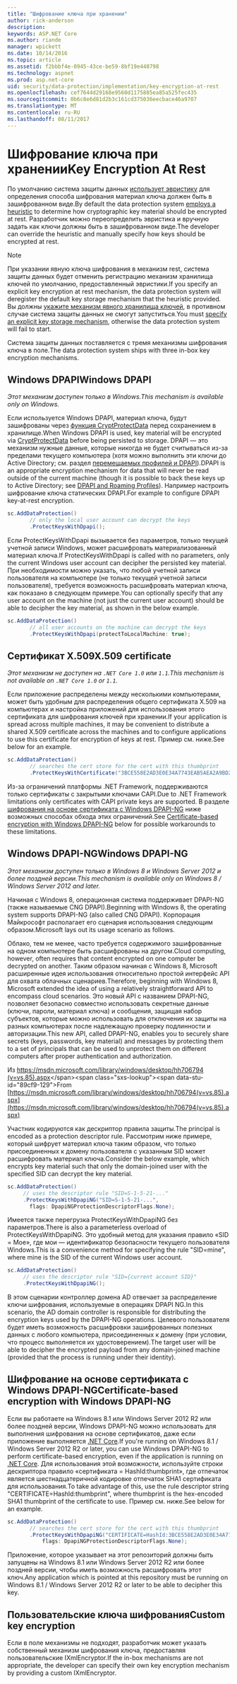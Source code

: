 ```yaml
---
title: "Шифрование ключа при хранении"
author: rick-anderson
description: 
keywords: ASP.NET Core
ms.author: riande
manager: wpickett
ms.date: 10/14/2016
ms.topic: article
ms.assetid: f2bbbf4e-0945-43ce-be59-8bf19e448798
ms.technology: aspnet
ms.prod: asp.net-core
uid: security/data-protection/implementation/key-encryption-at-rest
ms.openlocfilehash: cef7644d29168e9560d1175885ea85a525fec435
ms.sourcegitcommit: 0b6c8e6d81d2b3c161cd375036eecbace46a9707
ms.translationtype: MT
ms.contentlocale: ru-RU
ms.lasthandoff: 08/11/2017
---
```

# <a name="key-encryption-at-rest"></a><span data-ttu-id="89cf9-103">Шифрование ключа при хранении</span><span class="sxs-lookup"><span data-stu-id="89cf9-103">Key Encryption At Rest</span></span>

<a name=data-protection-implementation-key-encryption-at-rest></a>

<span data-ttu-id="89cf9-104">По умолчанию система защиты данных [использует эвристику](../configuration/default-settings.md#data-protection-default-settings) для определения способа шифрования материал ключа должен быть в зашифрованном виде.</span><span class="sxs-lookup"><span data-stu-id="89cf9-104">By default the data protection system [employs a heuristic](../configuration/default-settings.md#data-protection-default-settings) to determine how cryptographic key material should be encrypted at rest.</span></span> <span data-ttu-id="89cf9-105">Разработчик можно переопределить эвристика и вручную задать как ключи должны быть в зашифрованном виде.</span><span class="sxs-lookup"><span data-stu-id="89cf9-105">The developer can override the heuristic and manually specify how keys should be encrypted at rest.</span></span>

> [!NOTE]
> <span data-ttu-id="89cf9-106">При указании явную ключа шифрования в механизм rest, система защиты данных будет отменить регистрацию механизм хранилища ключей по умолчанию, предоставленный эвристики.</span><span class="sxs-lookup"><span data-stu-id="89cf9-106">If you specify an explicit key encryption at rest mechanism, the data protection system will deregister the default key storage mechanism that the heuristic provided.</span></span> <span data-ttu-id="89cf9-107">Вы должны [укажите механизм явного хранилища ключей](key-storage-providers.md#data-protection-implementation-key-storage-providers), в противном случае система защиты данных не смогут запуститься.</span><span class="sxs-lookup"><span data-stu-id="89cf9-107">You must [specify an explicit key storage mechanism](key-storage-providers.md#data-protection-implementation-key-storage-providers), otherwise the data protection system will fail to start.</span></span>

<a name=data-protection-implementation-key-encryption-at-rest-providers></a>

<span data-ttu-id="89cf9-108">Система защиты данных поставляется с тремя механизмы шифрования ключа в поле.</span><span class="sxs-lookup"><span data-stu-id="89cf9-108">The data protection system ships with three in-box key encryption mechanisms.</span></span>

## <a name="windows-dpapi"></a><span data-ttu-id="89cf9-109">Windows DPAPI</span><span class="sxs-lookup"><span data-stu-id="89cf9-109">Windows DPAPI</span></span>

<span data-ttu-id="89cf9-110">*Этот механизм доступен только в Windows.*</span><span class="sxs-lookup"><span data-stu-id="89cf9-110">*This mechanism is available only on Windows.*</span></span>

<span data-ttu-id="89cf9-111">Если используется Windows DPAPI, материал ключа, будут зашифрованы через [функция CryptProtectData](https://msdn.microsoft.com/library/windows/desktop/aa380261(v=vs.85).aspx) перед сохранением в хранилище.</span><span class="sxs-lookup"><span data-stu-id="89cf9-111">When Windows DPAPI is used, key material will be encrypted via [CryptProtectData](https://msdn.microsoft.com/library/windows/desktop/aa380261(v=vs.85).aspx) before being persisted to storage.</span></span> <span data-ttu-id="89cf9-112">DPAPI — это механизм нужные данные, которые никогда не будет считываться из-за пределами текущего компьютера (хотя можно выполнить эти ключи до Active Directory; см. раздел [перемещаемых профилей и DPAPI](https://support.microsoft.com/kb/309408/#6)).</span><span class="sxs-lookup"><span data-stu-id="89cf9-112">DPAPI is an appropriate encryption mechanism for data that will never be read outside of the current machine (though it is possible to back these keys up to Active Directory; see [DPAPI and Roaming Profiles](https://support.microsoft.com/kb/309408/#6)).</span></span> <span data-ttu-id="89cf9-113">Например настроить шифрование ключа статических DPAPI.</span><span class="sxs-lookup"><span data-stu-id="89cf9-113">For example to configure DPAPI key-at-rest encryption.</span></span>

```csharp
sc.AddDataProtection()
       // only the local user account can decrypt the keys
       .ProtectKeysWithDpapi();
   ```

<span data-ttu-id="89cf9-114">Если ProtectKeysWithDpapi вызывается без параметров, только текущей учетной записи Windows, может расшифровать материализованный материал ключа.</span><span class="sxs-lookup"><span data-stu-id="89cf9-114">If ProtectKeysWithDpapi is called with no parameters, only the current Windows user account can decipher the persisted key material.</span></span> <span data-ttu-id="89cf9-115">При необходимости можно указать, что любой учетной записи пользователя на компьютере (не только текущей учетной записи пользователя), требуется возможность расшифровать материал ключа, как показано в следующем примере.</span><span class="sxs-lookup"><span data-stu-id="89cf9-115">You can optionally specify that any user account on the machine (not just the current user account) should be able to decipher the key material, as shown in the below example.</span></span>

```csharp
sc.AddDataProtection()
       // all user accounts on the machine can decrypt the keys
       .ProtectKeysWithDpapi(protectToLocalMachine: true);
   ```

## <a name="x509-certificate"></a><span data-ttu-id="89cf9-116">Сертификат X.509</span><span class="sxs-lookup"><span data-stu-id="89cf9-116">X.509 certificate</span></span>

<span data-ttu-id="89cf9-117">*Этот механизм не доступен на `.NET Core 1.0` или `1.1`.*</span><span class="sxs-lookup"><span data-stu-id="89cf9-117">*This mechanism is not available on `.NET Core 1.0` or `1.1`.*</span></span>

<span data-ttu-id="89cf9-118">Если приложение распределены между несколькими компьютерами, может быть удобным для распределения общего сертификата X.509 на компьютерах и настройка приложений для использования этого сертификата для шифрования ключей при хранении.</span><span class="sxs-lookup"><span data-stu-id="89cf9-118">If your application is spread across multiple machines, it may be convenient to distribute a shared X.509 certificate across the machines and to configure applications to use this certificate for encryption of keys at rest.</span></span> <span data-ttu-id="89cf9-119">Пример см. ниже.</span><span class="sxs-lookup"><span data-stu-id="89cf9-119">See below for an example.</span></span>

```csharp
sc.AddDataProtection()
       // searches the cert store for the cert with this thumbprint
       .ProtectKeysWithCertificate("3BCE558E2AD3E0E34A7743EAB5AEA2A9BD2575A0");
   ```

<span data-ttu-id="89cf9-120">Из-за ограничений платформы .NET Framework, поддерживаются только сертификаты с закрытыми ключами CAPI.</span><span class="sxs-lookup"><span data-stu-id="89cf9-120">Due to .NET Framework limitations only certificates with CAPI private keys are supported.</span></span> <span data-ttu-id="89cf9-121">В разделе [шифрования на основе сертификата с Windows DPAPI-NG](#data-protection-implementation-key-encryption-at-rest-dpapi-ng) ниже возможных способах обхода этих ограничений.</span><span class="sxs-lookup"><span data-stu-id="89cf9-121">See [Certificate-based encryption with Windows DPAPI-NG](#data-protection-implementation-key-encryption-at-rest-dpapi-ng) below for possible workarounds to these limitations.</span></span>

<a name=data-protection-implementation-key-encryption-at-rest-dpapi-ng></a>

## <a name="windows-dpapi-ng"></a><span data-ttu-id="89cf9-122">Windows DPAPI-NG</span><span class="sxs-lookup"><span data-stu-id="89cf9-122">Windows DPAPI-NG</span></span>

<span data-ttu-id="89cf9-123">*Этот механизм доступен только в Windows 8 и Windows Server 2012 и более поздней версии.*</span><span class="sxs-lookup"><span data-stu-id="89cf9-123">*This mechanism is available only on Windows 8 / Windows Server 2012 and later.*</span></span>

<span data-ttu-id="89cf9-124">Начиная с Windows 8, операционная система поддерживает DPAPI-NG (также называемые CNG DPAPI).</span><span class="sxs-lookup"><span data-stu-id="89cf9-124">Beginning with Windows 8, the operating system supports DPAPI-NG (also called CNG DPAPI).</span></span> <span data-ttu-id="89cf9-125">Корпорация Майкрософт располагает его сценария использования следующим образом.</span><span class="sxs-lookup"><span data-stu-id="89cf9-125">Microsoft lays out its usage scenario as follows.</span></span>

   <span data-ttu-id="89cf9-126">Облако, тем не менее, часто требуется содержимого зашифрованные на одном компьютере быть расшифрованы на другом.</span><span class="sxs-lookup"><span data-stu-id="89cf9-126">Cloud computing, however, often requires that content encrypted on one computer be decrypted on another.</span></span> <span data-ttu-id="89cf9-127">Таким образом начиная с Windows 8, Microsoft расширенные идея использования относительно простой интерфейс API для охвата облачных сценариев.</span><span class="sxs-lookup"><span data-stu-id="89cf9-127">Therefore, beginning with Windows 8, Microsoft extended the idea of using a relatively straightforward API to encompass cloud scenarios.</span></span> <span data-ttu-id="89cf9-128">Это новый API с названием DPAPI-NG, позволяет безопасно совместно использовать секретные данные (ключи, пароли, материал ключа) и сообщения, защищая набор субъектов, которые можно использовать для отключения их защиты на разных компьютерах после надлежащую проверку подлинности и авторизации.</span><span class="sxs-lookup"><span data-stu-id="89cf9-128">This new API, called DPAPI-NG, enables you to securely share secrets (keys, passwords, key material) and messages by protecting them to a set of principals that can be used to unprotect them on different computers after proper authentication and authorization.</span></span>

   <span data-ttu-id="89cf9-129">Из [https://msdn.microsoft.com/library/windows/desktop/hh706794 (v=vs.85).aspx](https://msdn.microsoft.com/library/windows/desktop/hh706794(v=vs.85).aspx)</span><span class="sxs-lookup"><span data-stu-id="89cf9-129">From [https://msdn.microsoft.com/library/windows/desktop/hh706794(v=vs.85).aspx](https://msdn.microsoft.com/library/windows/desktop/hh706794(v=vs.85).aspx)</span></span>

<span data-ttu-id="89cf9-130">Участник кодируются как дескриптор правила защиты.</span><span class="sxs-lookup"><span data-stu-id="89cf9-130">The principal is encoded as a protection descriptor rule.</span></span> <span data-ttu-id="89cf9-131">Рассмотрим ниже примере, который шифрует материал ключа таким образом, что только присоединенных к домену пользователя с указанным SID может расшифровать материал ключа.</span><span class="sxs-lookup"><span data-stu-id="89cf9-131">Consider the below example, which encrypts key material such that only the domain-joined user with the specified SID can decrypt the key material.</span></span>

```csharp
sc.AddDataProtection()
     // uses the descriptor rule "SID=S-1-5-21-..."
     .ProtectKeysWithDpapiNG("SID=S-1-5-21-...",
       flags: DpapiNGProtectionDescriptorFlags.None);
   ```

<span data-ttu-id="89cf9-132">Имеется также перегрузка ProtectKeysWithDpapiNG без параметров.</span><span class="sxs-lookup"><span data-stu-id="89cf9-132">There is also a parameterless overload of ProtectKeysWithDpapiNG.</span></span> <span data-ttu-id="89cf9-133">Это удобный метод для указания правило «SID = Мое», где мои — идентификатор безопасности текущего пользователя Windows.</span><span class="sxs-lookup"><span data-stu-id="89cf9-133">This is a convenience method for specifying the rule "SID=mine", where mine is the SID of the current Windows user account.</span></span>

```csharp
sc.AddDataProtection()
     // uses the descriptor rule "SID={current account SID}"
     .ProtectKeysWithDpapiNG();
   ```

<span data-ttu-id="89cf9-134">В этом сценарии контроллер домена AD отвечает за распределение ключи шифрования, используемые в операциях DPAPI NG.</span><span class="sxs-lookup"><span data-stu-id="89cf9-134">In this scenario, the AD domain controller is responsible for distributing the encryption keys used by the DPAPI-NG operations.</span></span> <span data-ttu-id="89cf9-135">Целевого пользователя будет иметь возможность расшифровки зашифрованных полезных данных с любого компьютера, присоединенных к домену (при условии, что процесс выполняется их удостоверением).</span><span class="sxs-lookup"><span data-stu-id="89cf9-135">The target user will be able to decipher the encrypted payload from any domain-joined machine (provided that the process is running under their identity).</span></span>

## <a name="certificate-based-encryption-with-windows-dpapi-ng"></a><span data-ttu-id="89cf9-136">Шифрование на основе сертификата с Windows DPAPI-NG</span><span class="sxs-lookup"><span data-stu-id="89cf9-136">Certificate-based encryption with Windows DPAPI-NG</span></span>

<span data-ttu-id="89cf9-137">Если вы работаете на Windows 8.1 или Windows Server 2012 R2 или более поздней версии, Windows DPAPI-NG можно использовать для выполнения шифрования на основе сертификатов, даже если приложение выполняется [.NET Core](https://microsoft.com/net/core).</span><span class="sxs-lookup"><span data-stu-id="89cf9-137">If you're running on Windows 8.1 / Windows Server 2012 R2 or later, you can use Windows DPAPI-NG to perform certificate-based encryption, even if the application is running on [.NET Core](https://microsoft.com/net/core).</span></span> <span data-ttu-id="89cf9-138">Для использования этой возможности, используйте строки дескриптора правило «сертификата = HashId:thumbprint», где отпечаток является шестнадцатеричной кодировке отпечаток SHA1 сертификата для использования.</span><span class="sxs-lookup"><span data-stu-id="89cf9-138">To take advantage of this, use the rule descriptor string "CERTIFICATE=HashId:thumbprint", where thumbprint is the hex-encoded SHA1 thumbprint of the certificate to use.</span></span> <span data-ttu-id="89cf9-139">Пример см. ниже.</span><span class="sxs-lookup"><span data-stu-id="89cf9-139">See below for an example.</span></span>

```csharp
sc.AddDataProtection()
       // searches the cert store for the cert with this thumbprint
       .ProtectKeysWithDpapiNG("CERTIFICATE=HashId:3BCE558E2AD3E0E34A7743EAB5AEA2A9BD2575A0",
           flags: DpapiNGProtectionDescriptorFlags.None);
   ```

<span data-ttu-id="89cf9-140">Приложение, которое указывает на этот репозиторий должны быть запущены на Windows 8.1 или Windows Server 2012 R2 или более поздней версии, чтобы иметь возможность расшифровать этот ключ.</span><span class="sxs-lookup"><span data-stu-id="89cf9-140">Any application which is pointed at this repository must be running on Windows 8.1 / Windows Server 2012 R2 or later to be able to decipher this key.</span></span>

## <a name="custom-key-encryption"></a><span data-ttu-id="89cf9-141">Пользовательские ключа шифрования</span><span class="sxs-lookup"><span data-stu-id="89cf9-141">Custom key encryption</span></span>

<span data-ttu-id="89cf9-142">Если в поле механизмы не подходят, разработчик может указать собственный механизм шифрования ключа, предоставляя пользовательские IXmlEncryptor.</span><span class="sxs-lookup"><span data-stu-id="89cf9-142">If the in-box mechanisms are not appropriate, the developer can specify their own key encryption mechanism by providing a custom IXmlEncryptor.</span></span>
